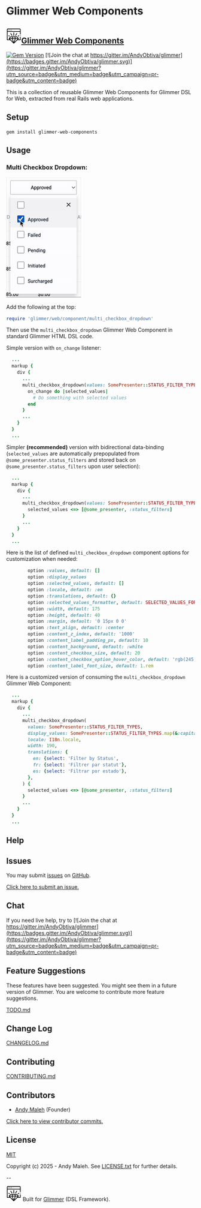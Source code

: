 # Glimmer Web Components
## [<img src="https://raw.githubusercontent.com/AndyObtiva/glimmer/master/images/glimmer-logo-hi-res.png" height=40 />Glimmer Web Components](https://github.com/AndyObtiva/glimmer-dsl-web)
[![Gem Version](https://badge.fury.io/rb/glimmer-web-components.svg)](http://badge.fury.io/rb/glimmer-web-components)
[![Join the chat at https://gitter.im/AndyObtiva/glimmer](https://badges.gitter.im/AndyObtiva/glimmer.svg)](https://gitter.im/AndyObtiva/glimmer?utm_source=badge&utm_medium=badge&utm_campaign=pr-badge&utm_content=badge)

This is a collection of reusable Glimmer Web Components for Glimmer DSL for Web, extracted from real Rails web applications.

## Setup

```
gem install glimmer-web-components
```

## Usage

### Multi Checkbox Dropdown:

![multi checkbox dropdown](/screenshots/glimmer-web-components-multi-checkbox-dropdown.gif)

Add the following at the top:

```ruby
require 'glimmer/web/component/multi_checkbox_dropdown'
```

Then use the `multi_checkbox_dropdown` Glimmer Web Component in standard Glimmer HTML DSL code.

Simple version with `on_change` listener:

```ruby
  ...
  markup {
    div {
      ...
      multi_checkbox_dropdown(values: SomePresenter::STATUS_FILTER_TYPES) {
        on_change do |selected_values|
          # Do something with selected values
        end
      }
      ...
    }
  }
  ...
```

Simpler **(recommended)** version with bidirectional data-binding (`selected_values` are automatically prepopulated from `@some_presenter.status_filters` and stored back on `@some_presenter.status_filters` upon user selection):

```ruby
  ...
  markup {
    div {
      ...
      multi_checkbox_dropdown(values: SomePresenter::STATUS_FILTER_TYPES) {
        selected_values <=> [@some_presenter, :status_filters]
      }
      ...
    }
  }
  ...
```

Here is the list of defined `multi_checkbox_dropdown` component options for customization when needed:

```ruby
        option :values, default: []
        option :display_values
        option :selected_values, default: []
        option :locale, default: :en
        option :translations, default: {}
        option :selected_values_formatter, default: SELECTED_VALUES_FORMATTER_DEFAULT
        option :width, default: 175
        option :height, default: 40
        option :margin, default: '0 15px 0 0'
        option :text_align, default: :center
        option :content_z_index, default: '1000'
        option :content_label_padding_px, default: 10
        option :content_background, default: :white
        option :content_checkbox_size, default: 20
        option :content_checkbox_option_hover_color, default: 'rgb(245, 245, 245)'
        option :content_label_font_size, default: 1.rem
```

Here is a customized version of consuming the `multi_checkbox_dropdown` Glimmer Web Component:

```ruby
  ...
  markup {
    div {
      ...
      multi_checkbox_dropdown(
        values: SomePresenter::STATUS_FILTER_TYPES,
        display_values: SomePresenter::STATUS_FILTER_TYPES.map(&:capitalize),
        locale: I18n.locale,
        width: 190,
        translations: {
          en: {select: 'Filter by Status',
          fr: {select: 'Filtrer par statut'},
          es: {select: 'Filtrar por estado'},
        },
      ) {
        selected_values <=> [@some_presenter, :status_filters]
      }
      ...
    }
  }
  ...
```

## Help

## Issues

You may submit [issues](https://github.com/AndyObtiva/glimmer-dsl-web/issues) on [GitHub](https://github.com/AndyObtiva/glimmer-dsl-web/issues).

[Click here to submit an issue.](https://github.com/AndyObtiva/glimmer-dsl-web/issues)

## Chat

If you need live help, try to [![Join the chat at https://gitter.im/AndyObtiva/glimmer](https://badges.gitter.im/AndyObtiva/glimmer.svg)](https://gitter.im/AndyObtiva/glimmer?utm_source=badge&utm_medium=badge&utm_campaign=pr-badge&utm_content=badge)

## Feature Suggestions

These features have been suggested. You might see them in a future version of Glimmer. You are welcome to contribute more feature suggestions.

[TODO.md](TODO.md)

## Change Log

[CHANGELOG.md](CHANGELOG.md)

## Contributing

[CONTRIBUTING.md](CONTRIBUTING.md)

## Contributors

* [Andy Maleh](https://github.com/AndyObtiva) (Founder)

[Click here to view contributor commits.](https://github.com/AndyObtiva/glimmer-web-components/graphs/contributors)

## License

[MIT](https://opensource.org/licenses/MIT)

Copyright (c) 2025 - Andy Maleh.
See [LICENSE.txt](LICENSE.txt) for further details.

--

[<img src="https://raw.githubusercontent.com/AndyObtiva/glimmer/master/images/glimmer-logo-hi-res.png" height=40 />](https://github.com/AndyObtiva/glimmer) Built for [Glimmer](https://github.com/AndyObtiva/glimmer) (DSL Framework).
